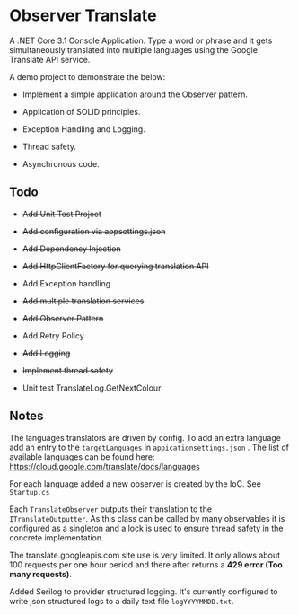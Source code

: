 # Observer Translate

A .NET Core 3.1 Console Application. Type a word or phrase and it gets simultaneously translated into multiple languages using the Google Translate API service.

A demo project to demonstrate the below:

- Implement a simple application around the Observer pattern.

- Application of SOLID principles.

- Exception Handling and Logging.

- Thread safety.

- Asynchronous code.

  

## Todo

- ~~Add Unit Test Project~~

- ~~Add configuration via appsettings.json~~

- ~~Add Dependency Injection~~

- ~~Add HttpClientFactory for querying translation API~~

- Add Exception handling

- ~~Add multiple translation services~~

- ~~Add Observer Pattern~~

- Add Retry Policy

- ~~Add Logging~~

- ~~Implement thread safety~~

- Unit test TranslateLog.GetNextColour

  

## Notes
The languages translators are driven by config.  To add an extra language add an entry to the `targetLanguages` in `appicationsettings.json` . The list of available languages can be found here: https://cloud.google.com/translate/docs/languages

For each language added a new observer is created by the IoC. See `Startup.cs`

Each `TranslateObserver` outputs their translation to the `ITranslateOutputter`. As this class can be called by many observables it is configured as a singleton and a lock is used to ensure thread safety in the concrete implementation.

The translate.googleapis.com site use is very limited. It only allows about 100 requests per one hour period and there after returns a **429 error (Too many requests)**.

Added Serilog to provider structured logging. It's currently configured to write json structured logs to a daily text file `logYYYYMMDD.txt`.